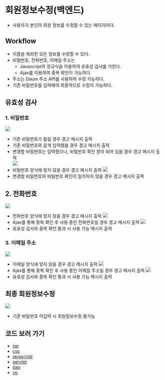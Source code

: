# 회원정보수정(백엔드)
- 사용자가 본인의 회원 정보를 수정할 수 있는 페이지이다.
## Workflow
- 이름을 제외한 모든 정보를 수정할 수 있다.
- 비밀번호, 전화번호, 이메일 주소는
  -  Javascript의 정규식을 이용하여 유효성 검사를 거친다.
  -  Ajax를 이용하여 중복 확인이 가능하다.
- 주소는 Daum 주소 API를 사용하여 수정 가능하다.
- 기존 비밀번호를 입력해야 최종적으로 수정이 가능하다.
## 유효성 검사
### 1. 비밀번호
![](img/유효성검사_pwd1.png)
- 기존 비밀번호가 틀릴 경우 경고 메시지 출력
- 기존 비밀번호와 같게 입력했을 경우 경고 메시지 출력
- 변경할 비밀번호는 입력했으나, 비밀번호 확인 창이 비어 있을 경우 경고 메시지 출력<br/>
![](img/유효성검사_pwd2.png)<br/>
- 비밀번호 양식에 맞지 않을 경우 경고 메시지 출력
![](img/유효성검사_pwd3.png)<br/>
- 변경할 비밀번호와 비밀번호 확인이 일치하지 않을 경우 경고 메시지 출력

## 2. 전화번호
![](img/전화번호_형식틀림.png)<br/>
- 전화번호 양식에 맞지 않을 경우 경고 메시지 출력
![](img/전화번호_사용중.png)<br/>
- Ajax를 통해 중복 확인 후 사용 중인 전화번호일 경우 경고 메시지 출력
![](img/전화번호_사용가능.png)<br/>
- 유효성 검사와 중복 확인 통과 시 사용 가능 메시지 출력
### 3. 이메일 주소
![](img/이메일_형식틀림.png)<br/>
- 이메일 양식에 맞지 않을 경우 경고 메시지 출력
![](img/이메일_사용중.png)<br/>
- Ajax를 통해 중복 확인 후 사용 중인 이메일 주소일 경우 경고 메시지 출력
![](img/이메일_사용가능.png)<br/>
- 유효성 검사와 중복 확인 통과 시 사용 가능 메시지 출력

## 최종 회원정보수정
![](img/update_비밀번호누락.GIF)<br/>
- 기존 비밀번호 미입력 시 회원정보수정 불가능

## 코드 보러 가기
- [jsp](https://github.com/geniushyeon/kh-semiproject/blob/main/backend/Coffeesazo/WebContent/view/mypage/Mypage_edit.jsp)
- [css](https://github.com/geniushyeon/kh-semiproject/blob/main/backend/Coffeesazo/WebContent/view/css/Mypage_edit.css)
- [javascript](https://github.com/geniushyeon/kh-semiproject/blob/main/backend/Coffeesazo/WebContent/view/js/mypage_edit.js)
- [servlet](https://github.com/geniushyeon/kh-semiproject/blob/main/backend/Coffeesazo/src/com/coffeesazo/mypages/controller/UpdateMemberInfoServlet.java)
- [dao](https://github.com/geniushyeon/kh-semiproject/blob/main/backend/Coffeesazo/src/com/coffeesazo/member/model/dao/MemberDao.java)
- [vo](https://github.com/geniushyeon/kh-semiproject/blob/main/backend/Coffeesazo/src/com/coffeesazo/member/model/vo/MemberVo.java)